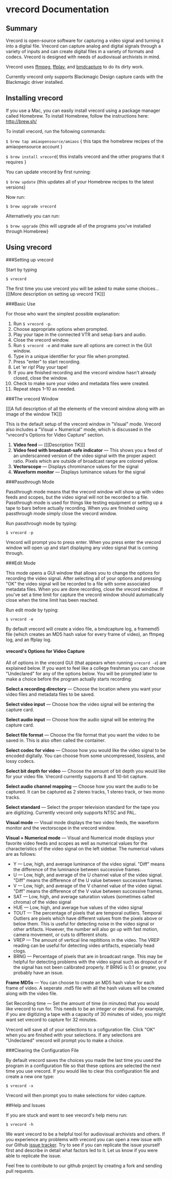 # vrecord Documentation

## Summary

Vrecord is open-source software for capturing a video signal and turning it into a digital file. Vrecord can capture analog and digital signals through a variety of inputs and can create digital files in a variety of formats and codecs. Vrecord is designed with needs of audiovisual archivists in mind. 

Vrecord uses [ffmpeg](http://ffmpeg.org), [ffplay](http://ffmpeg.org/ffplay.html), and [bmdcapture](https://github.com/lu-zero/bmdtools) to do its dirty work.

Currently vrecord only supports Blackmagic Design capture cards with the Blackmagic driver installed. 

## Installing vrecord

If you use a Mac, you can easily install vrecord using a package manager called Homebrew. To install Homebrew, follow the instructions here: http://brew.sh/

To install vrecord, run the following commands:

`$ brew tap amiaopensource/amiaos` { this taps the homebrew recipes of the amiaopensource account }

`$ brew install vrecord`{ this installs vrecord and the other programs that it requires }

You can update vrecord by first running:

`$ brew update` {this updates all of your Homebrew recipes to the latest versions}

Now run:

`$ brew upgrade vrecord`

Alternatively you can run:

`$ brew upgrade` {this will upgrade all of the programs you've installed through Homebrew}

## Using vrecord

###Setting up vrecord

Start by typing 
```
$ vrecord
```
The first time you use vrecord you will be asked to make some choices...
[[[More description on setting up vrecord TK]]]

###Basic Use

For those who want the simplest possible explanation:

1. Run `$ vrecord -p`.
2. Choose appropriate options when prompted.
3. Play your tape in the connected VTR and setup bars and audio.
4. Close the vrecord window.
5. Run `$ vrecord -e` and make sure all options are correct in the GUI window.
6. Type in a unique identifier for your file when prompted.
7. Press "enter" to start recording.
8. Let 'er rip! Play your tape!
9. If you are finished recording and the vrecord window hasn't already closed, close the window.
10. Check to make sure your video and metadata files were created. 
11. Repeat steps 1–10 as needed.

###The vrecord Window

[[[A full description of all the elements of the vrecord window along with an image of the window TK]]]

This is the default setup of the vrecord window in "Visual" mode. Vrecord also includes a "Visual + Numerical" mode, which is discussed in the "vrecord's Options for Video Capture" section.
1. **Video feed** — [[[Description TK]]]
2. **Video feed with broadcast-safe indicator** — This shows you a feed of an underscanned version of the video signal with the proper aspect ratio. Pixels which are outside of broadcast range are colored yellow. 
3. **Vectorscope** — Displays chrominance values for the signal
4. **Waveform monitor** — Displays luminance values for the signal

###Passthrough Mode

Passthrough mode means that the vrecord window will show up with video feeds and scopes, but the video signal will not be recorded to a file. Passthrough mode is used for things like testing equipment or setting up a tape to bars before actually recording. When you are finished using passthrough mode simply close the vrecord window.

Run passthrough mode by typing:
```
$ vrecord -p
```
Vrecord will prompt you to press enter. When you press enter the vrecord window will open up and start displaying any video signal that is coming through.

###Edit Mode

This mode opens a GUI window that allows you to change the options for recording the video signal. After selecting all of your options and pressing "OK" the video signal will be recorded to a file with some associated metadata files. When you are done recording, close the vrecord window. If you've set a time limit for capture the vrecord window should automatically close when the time limit has been reached.

Run edit mode by typing:
```
$ vrecord -e
```

By default vrecord will create a video file, a bmdcapture log, a framemd5 file (which creates an MD5 hash value for every frame of video), an ffmpeg log, and an ffplay log. 

#### vrecord's Options for Video Capture

All of options in the vrecord GUI (that appears when running `vrecord -e`) are explained below. If you want to feel like a college freshman you can choose "Undeclared" for any of the options below. You will be prompted later to make a choice before the program actually starts recording:

**Select a recording directory** — Choose the location where you want your video files and metadata files to be saved.

**Select video input** — Choose how the video signal will be entering the capture card.

**Select audio input** — Choose how the audio signal will be entering the capture card.

**Select file format** — Choose the file format that you want the video to be saved in. This is also often called the container.

**Select codec for video** — Choose how you would like the video signal to be encoded digitally. You can choose from some uncompressed, lossless, and lossy codecs. 

**Select bit depth for video** — Choose the amount of bit depth you would like for your video file. Vrecord currently supports 8 and 10-bit capture.

**Select audio channel mapping** — Choose how you want the audio to be captured. It can be captured as 2 stereo tracks, 1 stereo track, or two mono tracks.

**Select standard** — Select the proper television standard for the tape you are digitizing. Currently vrecord only supports NTSC and PAL.

**Visual mode** — Visual mode displays the two video feeds, the waveform monitor and the vectorscope in the vrecord window.

**Visual + Numerical mode** — Visual and Numerical mode displays your favorite video feeds and scopes as well as numerical values for the characteristics of the video signal on the left sidebar. The numerical values are as follows:

* Y — Low, high, and average luminance of the video signal. "Diff" means the difference of the luminance between successive frames.
* U — Low, high, and average of the U channel value of the video signal. "Diff" means the difference of the U value between successive frames.
* V — Low, high, and average of the V channel value of the video signal. "Diff" means the difference of the V value between successive frames.
* SAT — Low, high, and average saturation values (sometimes called chroma) of the video signal
* HUE — Low, high, and average hue values of the video signal
* TOUT — The percentage of pixels that are temporal outliers. Temporal Outliers are pixels which have different values from the pixels above or below them. This is useful for detecting noise in the video signal or other artifacts. However, the number will also go up with fast motion, camera movement, or cuts to different shots.  
* VREP — The amount of vertical line repititions in the video. The VREP reading can be useful for detecting video artifacts, especially head clogs.    
* BRNG — Percentage of pixels that are in broadcast range. This may be helpful for detecting problems with the video signal such as dropout or if the signal has not been calibrated properly. If BRNG is 0.1 or greater, you probably have an issue.

**Frame MD5s** — You can choose to create an MD5 hash value for each frame of video. A seperate .md5 file with all the hash values will be created along with the video file.

Set Recording time — Set the amount of time (in minutes) that you would like vrecord to run for. This needs to be an integer or decimal. For example, if you are digitizing a tape with a capacity of 30 minutes of video, you might want set vrecord to capture for 32 minutes. 

Vrecord will save all of your selections to a cofiguration file.
Click "OK" when you are finished with your selections. If any selections are "Undeclared" vrecord will prompt you to make a choice. 

###Clearing the Configuration File

By default vrecord saves the choices you made the last time you used the program in a configuration file so that these options are selected the next time you use vrecord. If you would like to clear this configuration file and create a new one type:

```
$ vrecord -x
```
Vrecord will then prompt you to make selections for video capture.

##Help and Issues 

If you are stuck and want to see vrecord's help menu run:
```
$ vrecord -h
```

We want vrecord to be a helpful tool for audiovisual archivists and others. If you experience any problems with vrecord you can open a new issue with our Github [issue tracker](https://github.com/amiaopensource/vrecord/issues). Try to see if you can replicate the issue yourself first and describe in detail what factors led to it. Let us know if you were able to replicate the issue. 

Feel free to contribute to our github project by creating a fork and sending pull requests.
